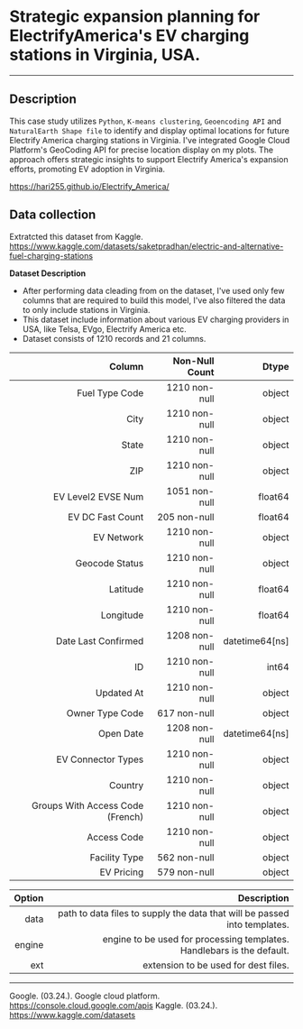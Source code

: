 
# Strategic expansion planning for ElectrifyAmerica's EV charging stations in Virginia, USA.
---

## Description

This case study utilizes `Python`, `K-means clustering`, `Geoencoding API` and `NaturalEarth Shape file` to identify and display optimal locations for future Electrify America charging stations in Virginia.  I've integrated Google Cloud Platform's GeoCoding API for precise location display on my plots. The approach offers strategic insights to support Electrify America's expansion efforts, promoting EV adoption in Virginia.

https://hari255.github.io/Electrify_America/

## Data collection 

Extratcted this dataset from Kaggle.
https://www.kaggle.com/datasets/saketpradhan/electric-and-alternative-fuel-charging-stations

**Dataset Description**

 + After performing data cleading from on the dataset, I've used only few columns that are required to build this model, I've also filtered the data to only include stations in Virginia.
 + This  dataset include information about various EV charging providers in USA, like Telsa, EVgo, Electrify America etc.
 + Dataset consists of 1210 records and 21 columns.


 |  Column                           |  Non-Null  Count  |Dtype  |       
 | ---------------------------------:| ----------------:|------:|                                  
 |   Fuel Type Code                  | 1210 non-null  |  object  |        
 |   City                            |  1210 non-null |  object  |     
 |   State                           | 1210 non-null  | object   |     
 |   ZIP                             |  1210 non-null |  object  |      
 |   EV Level2 EVSE Num              | 1051 non-null  | float64  |     
 |   EV DC Fast Count                |  205 non-null  |  float64 |      
 |   EV Network                      |  1210 non-null |  object  |      
 |   Geocode Status                  |  1210 non-null |  object   |     
 |   Latitude                        |  1210 non-null |  float64   |    
 |   Longitude                       |  1210 non-null |  float64   |    
 |  Date Last Confirmed              | 1208 non-null  | datetime64[ns]|
 |  ID                               | 1210 non-null  | int64        | 
 |  Updated At                       | 1210 non-null  | object  |      
 |  Owner Type Code                  | 617 non-null   | object   |     
 |  Open Date                        | 1208 non-null  | datetime64[ns]|
 |  EV Connector Types               | 1210 non-null  | object|        
 |  Country                          | 1210 non-null  | object |       
 |  Groups With Access Code (French) | 1210 non-null  | object  |      
 |  Access Code                      | 1210 non-null  | object|        
 |  Facility Type                    | 562 non-null   | object |       
 |  EV Pricing                       | 579 non-null   | object |
   

| Option | Description |
| ------:| -----------:|
| data   | path to data files to supply the data that will be passed into templates. |
| engine | engine to be used for processing templates. Handlebars is the default. |
| ext    | extension to be used for dest files. |




---
Google. (03.24.). Google cloud platform. https://console.cloud.google.com/apis
Kaggle. (03.24.). https://www.kaggle.com/datasets

